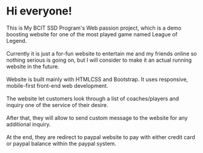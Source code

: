 # Hi everyone!
This is My BCIT SSD Program's Web passion project, which is a demo boosting website for one of the most played game named League of Legend. <br><br>
Currently it is just a for-fun website to entertain me and my friends online so nothing serious is going on, but I will consider to make it an actual running website in the future.<br><br>
Website is built mainly with HTMLCSS and Bootstrap. It uses responsive, mobile-first front-end web development.<br><br>
The website let customers look through a list of coaches/players and inquiry one of the service of their desire.<br><br>
After that, they will allow to send custom message to the website for any additional inquiry.<br><br>
At the end, they are redirect to paypal website to pay with either credit card or paypal balance within the paypal system.
